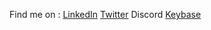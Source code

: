 
Find me on :
[LinkedIn](https://www.linkedin.com/in/robertmoses/)
[Twitter](https://twitter.com/robertmoses)
Discord
[Keybase](https://keybase.io/robert_moses)
